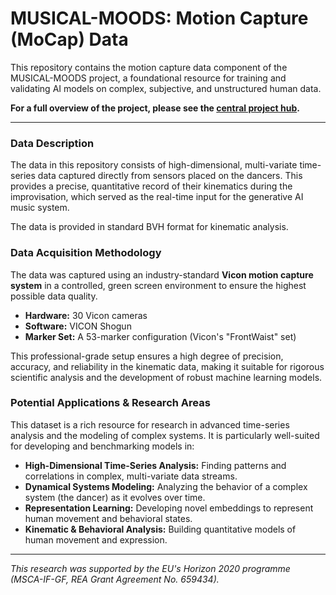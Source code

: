 # MUSICAL-MOODS: Motion Capture (MoCap) Data

This repository contains the motion capture data component of the MUSICAL-MOODS project, a foundational resource for training and validating AI models on complex, subjective, and unstructured human data.

**For a full overview of the project, please see the [central project hub](https://github.com/fabiopaolizzo/musical-moods.main).**

---

### Data Description

The data in this repository consists of high-dimensional, multi-variate time-series data captured directly from sensors placed on the dancers. This provides a precise, quantitative record of their kinematics during the improvisation, which served as the real-time input for the generative AI music system.

The data is provided in standard BVH format for kinematic analysis.

### Data Acquisition Methodology

The data was captured using an industry-standard **Vicon motion capture system** in a controlled, green screen environment to ensure the highest possible data quality.

*   **Hardware:** 30 Vicon cameras
*   **Software:** VICON Shogun
*   **Marker Set:** A 53-marker configuration (Vicon's "FrontWaist" set)

This professional-grade setup ensures a high degree of precision, accuracy, and reliability in the kinematic data, making it suitable for rigorous scientific analysis and the development of robust machine learning models.

### Potential Applications & Research Areas

This dataset is a rich resource for research in advanced time-series analysis and the modeling of complex systems. It is particularly well-suited for developing and benchmarking models in:

-   **High-Dimensional Time-Series Analysis:** Finding patterns and correlations in complex, multi-variate data streams.
-   **Dynamical Systems Modeling:** Analyzing the behavior of a complex system (the dancer) as it evolves over time.
-   **Representation Learning:** Developing novel embeddings to represent human movement and behavioral states.
-   **Kinematic & Behavioral Analysis:** Building quantitative models of human movement and expression.

---

*This research was supported by the EU's Horizon 2020 programme (MSCA-IF-GF, REA Grant Agreement No. 659434).*
